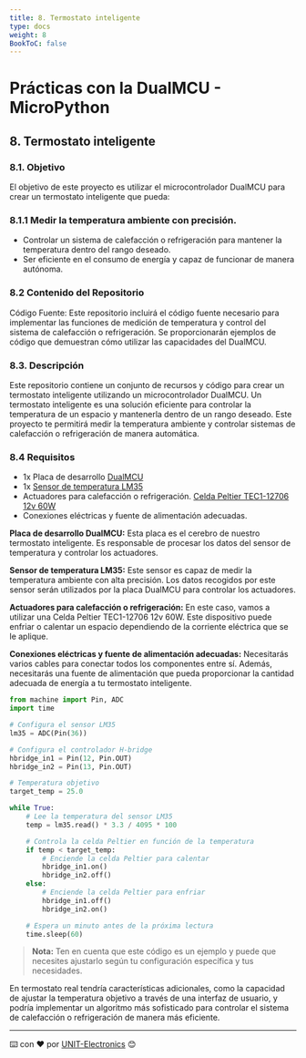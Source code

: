```yaml
---
title: 8. Termostato inteligente
type: docs
weight: 8
BookToC: false
---
```


# Prácticas con la DualMCU - MicroPython

## 8. Termostato inteligente
### 8.1. Objetivo
El objetivo de este proyecto es utilizar el microcontrolador DualMCU para crear un termostato inteligente que pueda:

### 8.1.1 Medir la temperatura ambiente con precisión.
- Controlar un sistema de calefacción o refrigeración para mantener la temperatura dentro del rango deseado.
- Ser eficiente en el consumo de energía y capaz de funcionar de manera autónoma.
### 8.2 Contenido del Repositorio
Código Fuente: Este repositorio incluirá el código fuente necesario para implementar las funciones de medición de temperatura y control del sistema de calefacción o refrigeración. Se proporcionarán ejemplos de código que demuestran cómo utilizar las capacidades del DualMCU.


### 8.3. Descripción
Este repositorio contiene un conjunto de recursos y código para crear un termostato inteligente utilizando un microcontrolador DualMCU. Un termostato inteligente es una solución eficiente para controlar la temperatura de un espacio y mantenerla dentro de un rango deseado. Este proyecto te permitirá medir la temperatura ambiente y controlar sistemas de calefacción o refrigeración de manera automática.

### 8.4 Requisitos
+ 1x Placa de desarrollo [DualMCU](https://uelectronics.com/producto/unit-dualmcu-esp32-rp2040-tarjeta-de-desarrollo/)
+ 1x [Sensor de temperatura LM35](https://uelectronics.com/producto/lm35-sensor-de-temperatura/)
+ Actuadores para calefacción o refrigeración. [Celda Peltier TEC1-12706 12v 60W](https://uelectronics.com/producto/celda-peltier/)
+ Conexiones eléctricas y fuente de alimentación adecuadas.

**Placa de desarrollo DualMCU:** Esta placa es el cerebro de nuestro termostato inteligente. Es responsable de procesar los datos del sensor de temperatura y controlar los actuadores.

**Sensor de temperatura LM35:** Este sensor es capaz de medir la temperatura ambiente con alta precisión. Los datos recogidos por este sensor serán utilizados por la placa DualMCU para controlar los actuadores.

**Actuadores para calefacción o refrigeración:** En este caso, vamos a utilizar una Celda Peltier TEC1-12706 12v 60W. Este dispositivo puede enfriar o calentar un espacio dependiendo de la corriente eléctrica que se le aplique.

**Conexiones eléctricas y fuente de alimentación adecuadas:** Necesitarás varios cables para conectar todos los componentes entre sí. Además, necesitarás una fuente de alimentación que pueda proporcionar la cantidad adecuada de energía a tu termostato inteligente.

```python
from machine import Pin, ADC
import time

# Configura el sensor LM35
lm35 = ADC(Pin(36))

# Configura el controlador H-bridge
hbridge_in1 = Pin(12, Pin.OUT)
hbridge_in2 = Pin(13, Pin.OUT)

# Temperatura objetivo
target_temp = 25.0

while True:
    # Lee la temperatura del sensor LM35
    temp = lm35.read() * 3.3 / 4095 * 100

    # Controla la celda Peltier en función de la temperatura
    if temp < target_temp:
        # Enciende la celda Peltier para calentar
        hbridge_in1.on()
        hbridge_in2.off()
    else:
        # Enciende la celda Peltier para enfriar
        hbridge_in1.off()
        hbridge_in2.on()

    # Espera un minuto antes de la próxima lectura
    time.sleep(60)
```
> **Nota:** Ten en cuenta que este código es un ejemplo y puede que necesites ajustarlo según tu configuración específica y tus necesidades.

En termostato real tendría características adicionales, como la capacidad de ajustar la temperatura objetivo a través de una interfaz de usuario, y podría implementar un algoritmo más sofisticado para controlar el sistema de calefacción o refrigeración de manera más eficiente.



---
⌨️ con ❤️ por [UNIT-Electronics](https://github.com/UNIT-Electronics) 😊